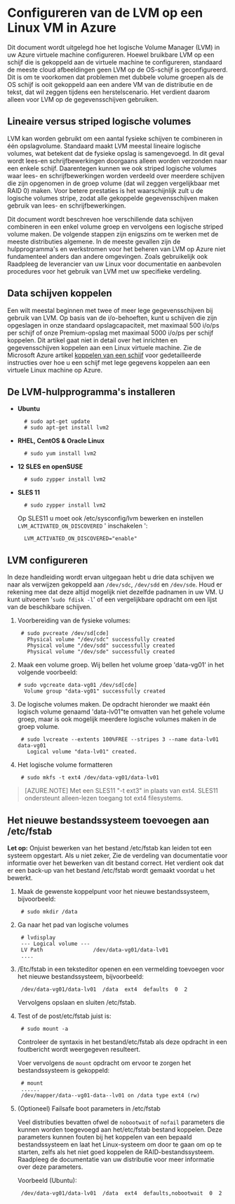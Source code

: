 <properties 
    pageTitle="LVM configureren op een virtuele machine waarop Linux | Microsoft Azure" 
    description="Informatie over het configureren van de LVM op Linux in Azure." 
    services="virtual-machines-linux" 
    documentationCenter="na" 
    authors="szarkos"  
    manager="timlt" 
    editor="tysonn"
    tag="azure-service-management,azure-resource-manager" />

<tags 
    ms.service="virtual-machines-linux" 
    ms.workload="infrastructure-services" 
    ms.tgt_pltfrm="vm-linux" 
    ms.devlang="na" 
    ms.topic="article" 
    ms.date="08/24/2016" 
    ms.author="szark"/>


# <a name="configure-lvm-on-a-linux-vm-in-azure"></a>Configureren van de LVM op een Linux VM in Azure

Dit document wordt uitgelegd hoe het logische Volume Manager (LVM) in uw Azure virtuele machine configureren. Hoewel bruikbare LVM op een schijf die is gekoppeld aan de virtuele machine te configureren, standaard de meeste cloud afbeeldingen geen LVM op de OS-schijf is geconfigureerd. Dit is om te voorkomen dat problemen met dubbele volume groepen als de OS schijf is ooit gekoppeld aan een andere VM van de distributie en de tekst, dat wil zeggen tijdens een herstelscenario. Het verdient daarom alleen voor LVM op de gegevensschijven gebruiken.


## <a name="linear-vs-striped-logical-volumes"></a>Lineaire versus striped logische volumes

LVM kan worden gebruikt om een aantal fysieke schijven te combineren in één opslagvolume. Standaard maakt LVM meestal lineaire logische volumes, wat betekent dat de fysieke opslag is samengevoegd. In dit geval wordt lees-en schrijfbewerkingen doorgaans alleen worden verzonden naar een enkele schijf. Daarentegen kunnen we ook striped logische volumes waar lees- en schrijfbewerkingen worden verdeeld over meerdere schijven die zijn opgenomen in de groep volume (dat wil zeggen vergelijkbaar met RAID 0) maken. Voor betere prestaties is het waarschijnlijk zult u de logische volumes stripe, zodat alle gekoppelde gegevensschijven maken gebruik van lees- en schrijfbewerkingen.

Dit document wordt beschreven hoe verschillende data schijven combineren in een enkel volume groep en vervolgens een logische striped volume maken. De volgende stappen zijn enigszins om te werken met de meeste distributies algemene. In de meeste gevallen zijn de hulpprogramma's en werkstromen voor het beheren van LVM op Azure niet fundamenteel anders dan andere omgevingen. Zoals gebruikelijk ook Raadpleeg de leverancier van uw Linux voor documentatie en aanbevolen procedures voor het gebruik van LVM met uw specifieke verdeling.


## <a name="attaching-data-disks"></a>Data schijven koppelen
Een wilt meestal beginnen met twee of meer lege gegevensschijven bij gebruik van LVM. Op basis van de i/o-behoeften, kunt u schijven die zijn opgeslagen in onze standaard opslagcapaciteit, met maximaal 500 i/o/ps per schijf of onze Premium-opslag met maximaal 5000 i/o/ps per schijf koppelen. Dit artikel gaat niet in detail over het inrichten en gegevensschijven koppelen aan een Linux virtuele machine. Zie de Microsoft Azure artikel [koppelen van een schijf](virtual-machines-linux-add-disk.md) voor gedetailleerde instructies over hoe u een schijf met lege gegevens koppelen aan een virtuele Linux machine op Azure.

## <a name="install-the-lvm-utilities"></a>De LVM-hulpprogramma's installeren

- **Ubuntu**

        # sudo apt-get update
        # sudo apt-get install lvm2

- **RHEL, CentOS & Oracle Linux**

        # sudo yum install lvm2

- **12 SLES en openSUSE**

        # sudo zypper install lvm2

- **SLES 11**

        # sudo zypper install lvm2

    Op SLES11 u moet ook /etc/sysconfig/lvm bewerken en instellen `LVM_ACTIVATED_ON_DISCOVERED` ' inschakelen ':

        LVM_ACTIVATED_ON_DISCOVERED="enable" 


## <a name="configure-lvm"></a>LVM configureren
In deze handleiding wordt ervan uitgegaan hebt u drie data schijven we naar als verwijzen gekoppeld aan `/dev/sdc`, `/dev/sdd` en `/dev/sde`. Houd er rekening mee dat deze altijd mogelijk niet dezelfde padnamen in uw VM. U kunt uitvoeren '`sudo fdisk -l`' of een vergelijkbare opdracht om een lijst van de beschikbare schijven.

1. Voorbereiding van de fysieke volumes:

        # sudo pvcreate /dev/sd[cde]
          Physical volume "/dev/sdc" successfully created
          Physical volume "/dev/sdd" successfully created
          Physical volume "/dev/sde" successfully created


2.  Maak een volume groep. Wij bellen het volume groep 'data-vg01' in het volgende voorbeeld:

        # sudo vgcreate data-vg01 /dev/sd[cde]
          Volume group "data-vg01" successfully created


3. De logische volumes maken. De opdracht hieronder we maakt één logisch volume genaamd 'data-lv01"te omvatten van het gehele volume groep, maar is ook mogelijk meerdere logische volumes maken in de groep volume.

        # sudo lvcreate --extents 100%FREE --stripes 3 --name data-lv01 data-vg01
          Logical volume "data-lv01" created.


4. Het logische volume formatteren

        # sudo mkfs -t ext4 /dev/data-vg01/data-lv01

  >[AZURE.NOTE] Met een SLES11 "-t ext3" in plaats van ext4. SLES11 ondersteunt alleen-lezen toegang tot ext4 filesystems.


## <a name="add-the-new-file-system-to-etcfstab"></a>Het nieuwe bestandssysteem toevoegen aan /etc/fstab

**Let op:** Onjuist bewerken van het bestand /etc/fstab kan leiden tot een systeem opgestart. Als u niet zeker, Zie de verdeling van documentatie voor informatie over het bewerken van dit bestand correct. Het verdient ook dat er een back-up van het bestand /etc/fstab wordt gemaakt voordat u het bewerkt.

1. Maak de gewenste koppelpunt voor het nieuwe bestandssysteem, bijvoorbeeld:

        # sudo mkdir /data


2. Ga naar het pad van logische volumes

        # lvdisplay
        --- Logical volume ---
        LV Path                /dev/data-vg01/data-lv01
        ....


3. /Etc/fstab in een teksteditor openen en een vermelding toevoegen voor het nieuwe bestandssysteem, bijvoorbeeld:

        /dev/data-vg01/data-lv01  /data  ext4  defaults  0  2

    Vervolgens opslaan en sluiten /etc/fstab.


4. Test of de post/etc/fstab juist is:

        # sudo mount -a

    Controleer de syntaxis in het bestand/etc/fstab als deze opdracht in een foutbericht wordt weergegeven resulteert.

    Voer vervolgens de `mount` opdracht om ervoor te zorgen het bestandssysteem is gekoppeld:

        # mount
        ......
        /dev/mapper/data--vg01-data--lv01 on /data type ext4 (rw)


5. (Optioneel) Failsafe boot parameters in /etc/fstab

    Veel distributies bevatten ofwel de `nobootwait` of `nofail` parameters die kunnen worden toegevoegd aan het/etc/fstab bestand koppelen. Deze parameters kunnen fouten bij het koppelen van een bepaald bestandssysteem en laat het Linux-systeem om door te gaan om op te starten, zelfs als het niet goed koppelen de RAID-bestandssysteem. Raadpleeg de documentatie van uw distributie voor meer informatie over deze parameters.

    Voorbeeld (Ubuntu):

        /dev/data-vg01/data-lv01  /data  ext4  defaults,nobootwait  0  2
